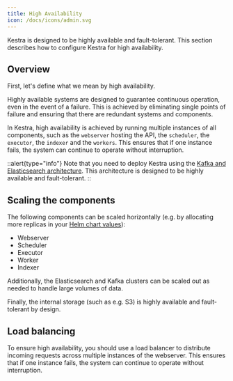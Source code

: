 ```yaml
---
title: High Availability
icon: /docs/icons/admin.svg
---
```


Kestra is designed to be highly available and fault-tolerant. This section describes how to configure Kestra for high availability.

## Overview

First, let's define what we mean by high availability.

Highly available systems are designed to guarantee continuous operation, even in the event of a failure. This is achieved by eliminating single points of failure and ensuring that there are redundant systems and components.

In Kestra, high availability is achieved by running multiple instances of all components, such as the `webserver` hosting the API, the `scheduler`, the `executor`, the `indexer` and the `workers`. This ensures that if one instance fails, the system can continue to operate without interruption.

::alert{type="info"}
Note that you need to deploy Kestra using the [Kafka and Elasticsearch architecture](/docs/architecture#architecture-with-kafka-and-elasticsearch-backend). This architecture is designed to be highly available and fault-tolerant.
::

## Scaling the components

The following components can be scaled horizontally (e.g. by allocating more replicas in your [Helm chart values](https://github.com/kestra-io/helm-charts/blob/master/charts/kestra/values.yaml#L42-L45)):
- Webserver
- Scheduler
- Executor
- Worker
- Indexer

Additionally, the Elasticsearch and Kafka clusters can be scaled out as needed to handle large volumes of data.

Finally, the internal storage (such as e.g. S3) is highly available and fault-tolerant by design.

## Load balancing

To ensure high availability, you should use a load balancer to distribute incoming requests across multiple instances of the webserver. This ensures that if one instance fails, the system can continue to operate without interruption.

